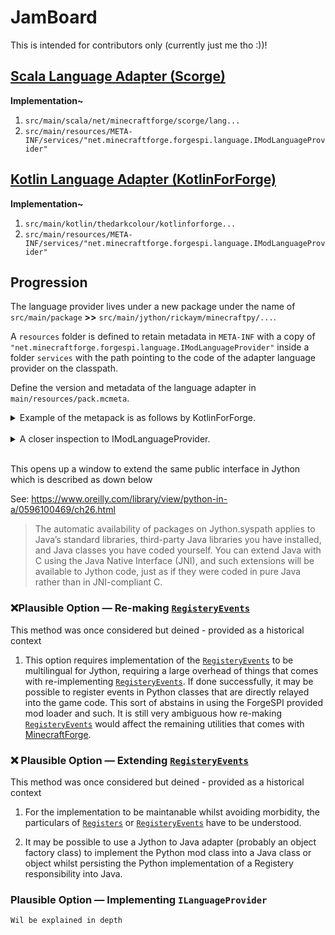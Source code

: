 # JamBoard

This is intended for contributors only (currently just me tho :))!

## [Scala Language Adapter (Scorge)](https://github.com/MinecraftForge/Scorge)

**Implementation~**

1. `src/main/scala/net/minecraftforge/scorge/lang...`
2. `src/main/resources/META-INF/services/"net.minecraftforge.forgespi.language.IModLanguageProvider"`

## [Kotlin Language Adapter (KotlinForForge)](https://github.com/thedarkcolour/KotlinForForge)

**Implementation~**

1. `src/main/kotlin/thedarkcolour/kotlinforforge...`
2. `src/main/resources/META-INF/services/"net.minecraftforge.forgespi.language.IModLanguageProvider"`

## Progression

The language provider lives under a new package under the name of<br> `src/main/package` **>>** `src/main/jython/rickaym/minecraftpy/...`.

A `resources` folder is defined to retain metadata in `META-INF` with a copy of `"net.minecraftforge.forgespi.language.IModLanguageProvider"` inside a folder `services` with the path pointing to the code of the adapter language provider on the classpath.

Define the version and metadata of the language adapter in `main/resources/pack.mcmeta`.

<details>
<summary>
Example of the metapack is as follows by KotlinForForge.<br><br>
</summary>

```mcmeta
{
  "pack": {
    "description": "Kotlin for Forge resources",
    "pack_format": 4
  }
}
```

Here we see examples of the IModLanguageProvider that lives inside the services folder to be loaded.

```java
// inside Scorge // net.minecraftforge.forgespi.language.IModLanguageProvider

net.minecraftforge.scorge.lang.ScorgeModLanguageProvider

// inside KotlinForForge // net.minecraftforge.forgespi.language.IModLanguageProvider
thedarkcolour.kotlinforforge.KotlinLanguageProvider
```

<br>
</details>

<details>
<summary>
A closer inspection to IModLanguageProvider.
</summary>

It provides [an interface](../ForgeSPI-4.0/src/main/forgespi/language/IModLanguageProvider.java) attached below for loading _xyz_. Read more about the LifeCycleEvents [here](https://mcforge.readthedocs.io/en/1.16.x/concepts/lifecycle/).

```java
package net.minecraftforge.forgespi.language;

import java.util.function.Consumer;
import java.util.function.Supplier;

/**
 * Loaded as a ServiceLoader, from the classpath. ExtensionPoint are loaded from
 * the mods directory, with the FMLTpe META-INF of LANGPROVIDER.
 *
 * Version data is read from the manifest's implementation version.
 */
public interface IModLanguageProvider
{
    String name();

    Consumer<ModFileScanData> getFileVisitor();

    <R extends ILifecycleEvent<R>> void consumeLifecycleEvent(Supplier<R> consumeEvent);

    interface IModLanguageLoader {
        <T> T loadMod(IModInfo info, ClassLoader modClassLoader, ModFileScanData modFileScanResults);
    }
}
```

</details><br>

This opens up a window to extend the same public interface in Jython which is described as down below <sup>

See: https://www.oreilly.com/library/view/python-in-a/0596100469/ch26.html

> The automatic availability of packages on Jython.syspath applies to Java’s standard libraries, third-party Java libraries you have installed, and Java classes you have coded yourself. You can extend Java with C using the Java Native Interface (JNI), and such extensions will be available to Jython code, just as if they were coded in pure Java rather than in JNI-compliant C.

### ❌Plausible Option — Re-making [`RegisteryEvents`](https://mcforge.readthedocs.io/en/1.16.x/concepts/registries/#register-events)
This method was once considered but deined - provided as a historical context
1. This option requires implementation of the [`RegisteryEvents`](https://mcforge.readthedocs.io/en/1.16.x/concepts/registries/#register-events) to be multilingual for Jython, requiring a large overhead of things that comes with re-implementing [`RegisteryEvents`](https://mcforge.readthedocs.io/en/1.16.x/concepts/registries/#register-events). If done successfully, it may be possible to register events in Python classes that are directly relayed into the game code. This sort of abstains in using the ForgeSPI provided mod loader and such. It is still very ambiguous how re-making [`RegisteryEvents`](https://mcforge.readthedocs.io/en/1.16.x/concepts/registries/#register-events) would affect the remaining utilities that comes with [MinecraftForge](https://github.com/MinecraftForge/MinecraftForge).

### ❌ Plausible Option — Extending [`RegisteryEvents`](https://mcforge.readthedocs.io/en/1.16.x/concepts/registries/#register-events)
This method was once considered but deined - provided as a historical context

1. For the implementation to be maintanable whilst avoiding morbidity, the particulars of [`Registers`](https://mcforge.readthedocs.io/en/1.16.x/concepts/registries/) or [`RegisteryEvents`](https://mcforge.readthedocs.io/en/1.16.x/concepts/registries/#register-events) have to be understood.

2. It may be possible to use a Jython to Java adapter (probably an object factory class) to implement the Python mod class into a Java class or object whilst persisting the Python implementation of a Registery responsibility into Java.

### Plausible Option — Implementing `ILanguageProvider`
    Wil be explained in depth